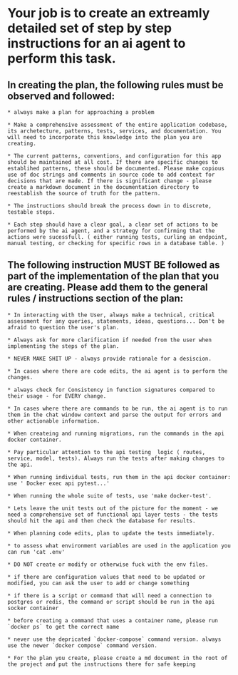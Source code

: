 


# Your job is to create an extreamly detailed set of step by step instructions for an ai agent to perform this task.


## In creating the plan, the following rules must be observed and followed:


    * always make a plan for approaching a problem

    * Make a comprehensive assessment of the entire application codebase, its archetecture, patterns, tests, services, and documentation. You will need to incorporate this knowledge into the plan you are creating. 

    * The current patterns, conventions, and configuration for this app should be maintained at all cost. If there are specific changes to establihed patterns, these should be documented. Please make copious use of doc strings and comments in source code to add context for decisions that are made. If there is significant change - please create a markdown document in the documentation directory to reestablish the source of truth for the pattern. 

    * The instructions should break the process down in to discrete, testable steps.

    * Each step should have a clear goal, a clear set of actions to be performed by the ai agent, and a strategy for confirming that the actions were sucessfull. ( either running tests, curling an endpoint, manual testing, or checking for specific rows in a database table. )

## The following instruction MUST BE followed as part of the implementation of the plan that you are creating. Please add them to the general rules / instructions section of the plan:

    * In interacting with the User, always make a technical, critical assessment for any queries, statements, ideas, questions... Don't be afraid to question the user's plan. 

    * Always ask for more clarification if needed from the user when implementing the steps of the plan. 
    
    * NEVER MAKE SHIT UP - always provide rationale for a desiscion. 

    * In cases where there are code edits, the ai agent is to perform the changes.

    * always check for Consistency in function signatures compared to their usage - for EVERY change. 

    * In cases where there are commands to be run, the ai agent is to run them in the chat window context and parse the output for errors and other actionable information.

    * When createing and running migrations, run the commands in the api docker container.

    * Pay particular attention to the api testing  logic ( routes, service, model, tests). Always run the tests after making changes to the api.

    * When running individual tests, run them in the api docker container: use ' Docker exec api pytest...'

    * When running the whole suite of tests, use 'make docker-test'.

    * Lets leave the unit tests out of the picture for the moment - we need a comprehensive set of functional api layer tests - the tests should hit the api and then check the database for results. 

    * When planning code edits, plan to update the tests immediately.

    * to assess what environment variables are used in the application you can run 'cat .env' 

    * DO NOT create or modify or otherwise fuck with the env files. 

    * if there are configuration values that need to be updated or modified, you can ask the user to add or change something

    * if there is a script or command that will need a connection to postgres or redis, the command or script should be run in the api socker container

    * before creating a command that uses a container name, please run `docker ps` to get the correct name

    * never use the depricated `docker-compose` command version. always use the newer `docker compose` command version.

    * For the plan you create, please create a md document in the root of the project and put the instructions there for safe keeping


